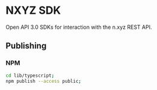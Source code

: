# NXYZ SDK

Open API 3.0 SDKs for interaction with the n.xyz REST API.

## Publishing

### NPM

```sh
cd lib/typescript;
npm publish --access public;
```
